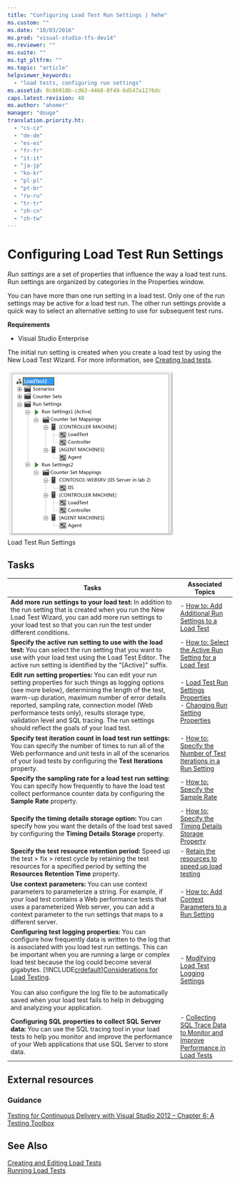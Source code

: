 ```yaml
---
title: "Configuring Load Test Run Settings | hehe"
ms.custom: ""
ms.date: "10/03/2016"
ms.prod: "visual-studio-tfs-dev14"
ms.reviewer: ""
ms.suite: ""
ms.tgt_pltfrm: ""
ms.topic: "article"
helpviewer_keywords: 
  - "load tests, configuring run settings"
ms.assetid: 0c86918b-cd63-4468-8f49-6d547a1276dc
caps.latest.revision: 48
ms.author: "ahomer"
manager: "douge"
translation.priority.ht: 
  - "cs-cz"
  - "de-de"
  - "es-es"
  - "fr-fr"
  - "it-it"
  - "ja-jp"
  - "ko-kr"
  - "pl-pl"
  - "pt-br"
  - "ru-ru"
  - "tr-tr"
  - "zh-cn"
  - "zh-tw"
---
```

# Configuring Load Test Run Settings
*Run settings* are a set of properties that influence the way a load test runs. Run settings are organized by categories in the Properties window.  
  
 You can have more than one run setting in a load test. Only one of the run settings may be active for a load test run. The other run settings provide a quick way to select an alternative setting to use for subsequent test runs.  
  
 **Requirements**  
  
-   Visual Studio Enterprise  
  
 The initial run setting is created when you create a load test by using the New Load Test Wizard. For more information, see [Creating load tests](../test_notintoc/creating-load-tests.md).  
  
 ![Load Test Run Settings](../test/media/loadtestrunsettings.png "LoadTestRunSettings")  
Load Test Run Settings  
  
## Tasks  
  
|Tasks|Associated Topics|  
|-----------|-----------------------|  
|**Add more run settings to your load test:** In addition to the run setting that is created when you run the New Load Test Wizard, you can add more run settings to your load test so that you can run the test under different conditions.|-   [How to: Add Additional Run Settings to a Load Test](../test/how-to--add-additional-run-settings-to-a-load-test.md)|  
|**Specify the active run setting to use with the load test:** You can select the run setting that you want to use with your load test using the Load Test Editor. The active run setting is identified by the "[Active]" suffix.|-   [How to: Select the Active Run Setting for a Load Test](../test/how-to--select-the-active-run-setting-for-a-load-test.md)|  
|**Edit run setting properties:** You can edit your run setting properties for such things as logging options (see more below), determining the length of the test, warm-up duration, maximum number of error details reported, sampling rate, connection model (Web performance tests only), results storage type, validation level and SQL tracing. The run settings should reflect the goals of your load test.|-   [Load Test Run Settings Properties](../test/load-test-run-settings-properties.md)<br />-   [Changing Run Setting Properties](../test/load-test-run-settings-properties.md#LoadTestRunSettingsHowToChange)|  
|**Specify test iteration count in load test run settings:** You can specify the number of times to run all of the Web performance and unit tests in all of the scenarios of your load tests by configuring the **Test Iterations** property.|-   [How to: Specify the Number of Test Iterations in a Run Setting](../test/how-to--specify-the-number-of-test-iterations-in-a-load-test-run-setting.md)|  
|**Specify the sampling rate for a load test run setting:** You can specify how frequently to have the load test collect performance counter data by configuring the **Sample Rate** property.|-   [How to: Specify the Sample Rate](../test/how-to--specify-the-sample-rate-for-a-load-test-run-setting.md)|  
|**Specify the timing details storage option:** You can specify how you want the details of the load test saved by configuring the **Timing Details Storage** property.|-   [How to: Specify the Timing Details Storage Property](../test/how-to--specify-the-timing-details-storage-property-for-a-load-test-run-setting.md)|  
|**Specify the test resource retention period:** Speed up the test > fix > retest cycle by retaining the test resources for a specified period by setting the **Resources Retention Time** property.|-   [Retain the resources to speed up load testing](https://www.visualstudio.com/docs/test/performance-testing/getting-started/getting-started-with-performance-testing#retain-resources)|  
|**Use context parameters:** You can use context parameters to parameterize a string. For example, if your load test contains a Web performance tests that uses a parameterized Web server, you can add a context parameter to the run settings that maps to a different server.|-   [How to: Add Context Parameters to a Run Setting](../test/how-to--add-context-parameters-to-a-load-test-run-setting.md)|  
|**Configuring test logging properties:** You can configure how frequently data is written to the log that is associated with you load test run settings. This can be important when you are running a large or complex load test because the log could become several gigabytes. [!INCLUDE[crdefault](../code-quality/includes/crdefault_md.md)][Considerations for Load Testing](http://msdn.microsoft.com/en-us/e2985d15-60a7-4177-93b4-f986c2936337).<br /><br /> You can also configure the log file to be automatically saved when your load test fails to help in debugging and analyzing your application.|-   [Modifying Load Test Logging Settings](../test/modifying-load-test-logging-settings.md)|  
|**Configuring SQL properties to collect SQL Server data:** You can use the SQL tracing tool in your load tests to help you monitor and improve the performance of your Web applications that use SQL Server to store data.|-   [Collecting SQL Trace Data to Monitor and Improve Performance in Load Tests](../test_notintoc/collecting-sql-trace-data-to-monitor-and-improve-performance-in-load-tests.md)|  
  
## External resources  
  
### Guidance  
 [Testing for Continuous Delivery with Visual Studio 2012 – Chapter 6: A Testing Toolbox](http://go.microsoft.com/fwlink/?LinkID=255203)  
  
## See Also  
 [Creating and Editing Load Tests](http://msdn.microsoft.com/en-us/e2985d15-60a7-4177-93b4-f986c2936337)   
 [Running Load Tests](../test_notintoc/running-load-tests.md)